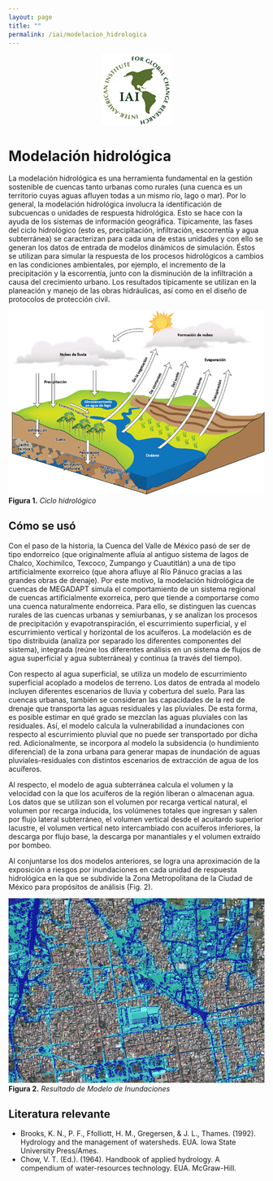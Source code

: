 ```yaml
---
layout: page
title: ""
permalink: /iai/modelacion_hidrologica
---
```


<center><img src="/assets/logo_iai.png" alt="logo iai"></center>

Modelación hidrológica
======================

La modelación hidrológica es una herramienta fundamental en la gestión
sostenible de cuencas tanto urbanas como rurales (una cuenca es un territorio
cuyas aguas afluyen todas a un mismo río, lago o mar). Por lo general, la
modelación hidrológica involucra la identificación de subcuencas o unidades de
respuesta hidrológica. Esto se hace con la ayuda de los sistemas de información
geográfica. Típicamente, las fases del ciclo hidrológico (esto es,
precipitación, infiltración, escorrentía y agua subterránea) se caracterizan
para cada una de estas unidades y con ello se generan los datos de entrada de
modelos dinámicos de simulación. Éstos se utilizan para simular la respuesta de
los procesos hidrológicos a cambios en las condiciones ambientales, por ejemplo,
el incremento de la precipitación y la escorrentía, junto con la disminución de
la infiltración a causa del crecimiento urbano. Los resultados típicamente se
utilizan en la planeación y manejo de las obras hidráulicas, así como en el
diseño de protocolos de protección civil.

![Ciclo hidrologico](/assets/proyectos_apc/iai_fichas/ciclo_hidrologico.png)
<br>
**Figura 1.** *Ciclo hidrológico*
<br>

Cómo se usó
-----------

Con el paso de la historia, la Cuenca del Valle de México pasó de ser de tipo
endorreico (que originalmente afluía al antiguo sistema de lagos de Chalco,
Xochimilco, Texcoco, Zumpango y Cuautitlán) a una de tipo artificialmente
exorreico (que ahora afluye al Río Pánuco gracias a las grandes obras de
drenaje). Por este motivo, la modelación hidrológica de cuencas de MEGADAPT
simula el comportamiento de un sistema regional de cuencas artificialmente
exorreica, pero que tiende a comportarse como una cuenca naturalmente
endorreica. Para ello, se distinguen las cuencas rurales de las cuencas urbanas
y semiurbanas, y se analizan los procesos de precipitación y evapotranspiración,
el escurrimiento superficial, y el escurrimiento vertical y horizontal de los
acuíferos. La modelación es de tipo distribuida (analiza por separado los
diferentes componentes del sistema), integrada (reúne los diferentes análisis en
un sistema de flujos de agua superficial y agua subterránea) y continua (a
través del tiempo).

Con respecto al agua superficial, se utiliza un modelo de escurrimiento
superficial acoplado a modelos de terreno. Los datos de entrada al modelo
incluyen diferentes escenarios de lluvia y cobertura del suelo. Para las cuencas
urbanas, también se consideran las capacidades de la red de drenaje que
transporta las aguas residuales y las pluviales. De esta forma, es posible
estimar en qué grado se mezclan las aguas pluviales con las residuales. Así, el
modelo calcula la vulnerabilidad a inundaciones con respecto al escurrimiento
pluvial que no puede ser transportado por dicha red. Adicio­nalmente, se
incorpora al modelo la subsidencia (o hundimiento diferencial) de la zona urbana
para generar mapas de inundación de aguas pluviales-residuales con distintos
escenarios de extracción de agua de los acuíferos.

Al respecto, el modelo de agua subterránea calcula el volumen y la velocidad con
la que los acuíferos de la región liberan o almacenan agua. Los datos que se
utilizan son el volumen por recarga vertical natural, el volumen por recarga
inducida, los volúmenes totales que ingresan y salen por flujo lateral
subterráneo, el volumen vertical desde el acuitardo superior lacustre, el
volumen vertical neto intercambiado con acuíferos inferiores, la descarga por
flujo base, la descarga por manantiales y el volumen extraído por bombeo.

Al conjuntarse los dos modelos anteriores, se logra una aproximación de la
exposición a riesgos por inundaciones en cada unidad de respuesta hidrológica en
la que se subdivide la Zona Metropolitana de la Ciudad de México para propósitos
de análisis (Fig. 2).

![Modelo inundaciones](/assets/proyectos_apc/iai_fichas/modelo_inundaciones.png)
<br>
**Figura 2.** _Resultado de Modelo de Inundaciones_
<br>

Literatura relevante
--------------------

-   Brooks, K. N., P. F., Ffolliott, H. M., Gregersen, & J. L., Thames. (1992).
    Hydrology and the management of watersheds. EUA. Iowa State University
    Press/Ames.
-   Chow, V. T. (Ed.). (1964). Handbook of applied hydrology. A compendium of
    water-resources technology. EUA. McGraw-Hill.
